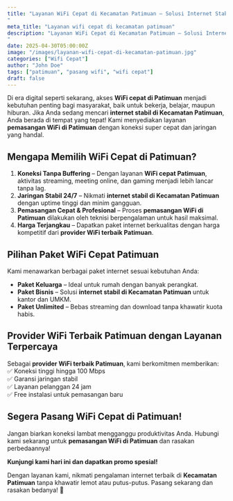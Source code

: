 ```yaml
---
title: "Layanan WiFi Cepat di Kecamatan Patimuan – Solusi Internet Stabil untuk Anda
"
meta_title: "Layanan wifi cepat di kecamatan patimuan"
description: "Layanan WiFi Cepat di Kecamatan Patimuan – Solusi Internet Stabil untuk Anda**  
"
date: 2025-04-30T05:00:00Z
image: "/images/layanan-wifi-cepat-di-kecamatan-patimuan.jpg"
categories: ["Wifi Cepat"]
author: "John Doe"
tags: ["patimuan", "pasang wifi", "wifi cepat"]
draft: false
---
```


Di era digital seperti sekarang, akses **WiFi cepat di Patimuan** menjadi kebutuhan penting bagi masyarakat, baik untuk bekerja, belajar, maupun hiburan. Jika Anda sedang mencari **internet stabil di Kecamatan Patimuan**, Anda berada di tempat yang tepat! Kami menyediakan layanan **pemasangan WiFi di Patimuan** dengan koneksi super cepat dan jaringan yang handal.  

## **Mengapa Memilih WiFi Cepat di Patimuan?**  

1. **Koneksi Tanpa Buffering** – Dengan layanan **WiFi cepat Patimuan**, aktivitas streaming, meeting online, dan gaming menjadi lebih lancar tanpa lag.  
2. **Jaringan Stabil 24/7** – Nikmati **internet stabil di Kecamatan Patimuan** dengan uptime tinggi dan minim gangguan.  
3. **Pemasangan Cepat & Profesional** – Proses **pemasangan WiFi di Patimuan** dilakukan oleh teknisi berpengalaman untuk hasil maksimal.  
4. **Harga Terjangkau** – Dapatkan paket internet berkualitas dengan harga kompetitif dari **provider WiFi terbaik Patimuan**.  

## **Pilihan Paket WiFi Cepat Patimuan**  

Kami menawarkan berbagai paket internet sesuai kebutuhan Anda:  
- **Paket Keluarga** – Ideal untuk rumah dengan banyak perangkat.  
- **Paket Bisnis** – Solusi **internet stabil di Kecamatan Patimuan** untuk kantor dan UMKM.  
- **Paket Unlimited** – Bebas streaming dan download tanpa khawatir kuota habis.  

## **Provider WiFi Terbaik Patimuan dengan Layanan Terpercaya**  

Sebagai **provider WiFi terbaik Patimuan**, kami berkomitmen memberikan:  
✅ Koneksi tinggi hingga 100 Mbps  
✅ Garansi jaringan stabil  
✅ Layanan pelanggan 24 jam  
✅ Free instalasi untuk pemasangan baru  

## **Segera Pasang WiFi Cepat di Patimuan!**  

Jangan biarkan koneksi lambat mengganggu produktivitas Anda. Hubungi kami sekarang untuk **pemasangan WiFi di Patimuan** dan rasakan perbedaannya!  

**Kunjungi kami hari ini dan dapatkan promo spesial!**  

Dengan layanan kami, nikmati pengalaman internet terbaik di **Kecamatan Patimuan** tanpa khawatir lemot atau putus-putus. Pasang sekarang dan rasakan bedanya! 🚀  
